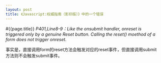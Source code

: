 ```yaml
---
layout: post
title: 《Javascript:权威指南（影印版）》中的一个错误
---
```

#{{page.title}}
<em>P401,Line8-9：Like the onsubmit handler, onreset is triggered only by a genuine Reset button.
Calling the reset() moethod of a form does not trigger onreset.</em>

事实是，直接调用form的reset方法会触发对应的reset事件，但直接调用submit方法则不会触发submit事件。
